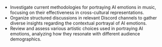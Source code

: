 - Investigate current methodologies for portraying AI emotions in music, focusing on their effectiveness in cross-cultural representations.
- Organize structured discussions in relevant Discord channels to gather diverse insights regarding the contextual portrayal of AI emotions.
- Review and assess various artistic choices used in portraying AI emotions, analyzing how they resonate with different audience demographics.
